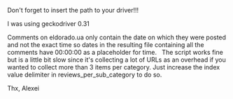 Don't forget to insert the path to your driver!!!

I was using geckodriver 0.31

Comments on eldorado.ua only contain the date on which they were posted and not the exact time so dates in the resulting file containing all the comments have 00:00:00 as a placeholder for time.
 
The script works fine but is a little bit slow since it's collecting a lot of URLs as an overhead if you wanted to collect more than 3 items per category. Just increase the index value delimiter in reviews_per_sub_category to do so.

Thx, Alexei
